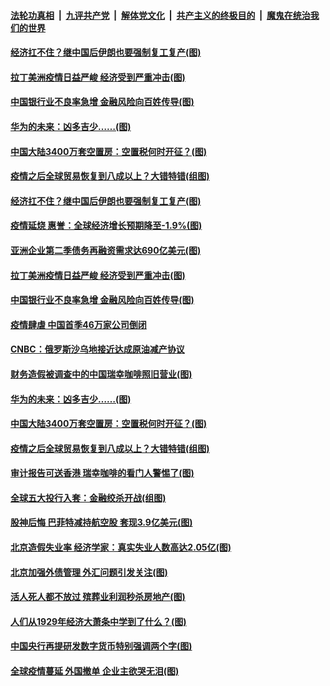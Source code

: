 ####  [法轮功真相](../../../../basic/blob/master/README.md?t=04070501) &nbsp;|&nbsp; [九评共产党](../../../../9ping.md/blob/master/README.md?t=04070501) &nbsp;|&nbsp; [解体党文化](../../../../jtdwh.md/blob/master/README.md?t=04070501)  &nbsp;|&nbsp; [共产主义的终极目的](../../../../gczydzjmd.md/blob/master/README.md?t=04070501) &nbsp;|&nbsp; [魔鬼在统治我们的世界](../../../../mgztzwmdsj.md/blob/master/README.md?t=04070501) 

#### [经济扛不住？继中国后伊朗也要强制复工复产(图)](../pages/p5/928850.md?t=04070501) 

#### [拉丁美洲疫情日益严峻 经济受到严重冲击(图)](../pages/p5/928833.md?t=04070501) 

#### [中国银行业不良率急增 金融风险向百姓传导(图)](../pages/p5/928828.md?t=04070501) 

#### [华为的未来：凶多吉少……(图)](../pages/p5/928749.md?t=04070501) 

#### [中国大陆3400万套空置房：空置税何时开征？(图)](../pages/p5/928748.md?t=04070501) 

#### [疫情之后全球贸易恢复到八成以上？大错特错(组图)](../pages/p5/928745.md?t=04070501) 

#### [经济扛不住？继中国后伊朗也要强制复工复产(图)](../pages/p5/928850.md?t=04070501) 

#### [疫情延烧 惠誉：全球经济增长预期降至-1.9%(图)](../pages/p5/928844.md?t=04070501) 

#### [亚洲企业第二季债务再融资需求达690亿美元(图)](../pages/p5/928839.md?t=04070501) 

#### [拉丁美洲疫情日益严峻 经济受到严重冲击(图)](../pages/p5/928833.md?t=04070501) 

#### [中国银行业不良率急增 金融风险向百姓传导(图)](../pages/p5/928828.md?t=04070501) 

#### [疫情肆虐 中国首季46万家公司倒闭](../pages/p5/928830.md?t=04070501) 

#### [CNBC：俄罗斯沙乌地接近达成原油减产协议](../pages/p5/928829.md?t=04070501) 

#### [财务造假被调查中的中国瑞幸咖啡照旧营业(图)](../pages/p5/928794.md?t=04070501) 

#### [华为的未来：凶多吉少……(图)](../pages/p5/928749.md?t=04070501) 

#### [中国大陆3400万套空置房：空置税何时开征？(图)](../pages/p5/928748.md?t=04070501) 

#### [疫情之后全球贸易恢复到八成以上？大错特错(组图)](../pages/p5/928745.md?t=04070501) 

#### [审计报告可送香港 瑞幸咖啡的看门人警惕了(图)](../pages/p5/928742.md?t=04070501) 

#### [全球五大投行入套：金融绞杀开战(组图)](../pages/p5/928752.md?t=04070501) 

#### [股神后悔 巴菲特减持航空股 套现3.9亿美元(图)](../pages/p5/928770.md?t=04070501) 

#### [北京造假失业率 经济学家：真实失业人数高达2.05亿(图)](../pages/p5/928758.md?t=04070501) 

#### [北京加强外债管理 外汇问题引发关注(图)](../pages/p5/928733.md?t=04070501) 

#### [活人死人都不放过 殡葬业利润秒杀房地产(图)](../pages/p5/928731.md?t=04070501) 

#### [人们从1929年经济大萧条中学到了什么？(图)](../pages/p5/928659.md?t=04070501) 

#### [中国央行再提研发数字货币特别强调两个字(图)](../pages/p5/928635.md?t=04070501) 

#### [全球疫情蔓延 外国撤单 企业主欲哭无泪(图)](../pages/p5/928636.md?t=04070501) 

